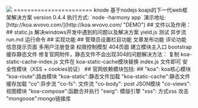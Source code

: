 <img src="http://wvovo.com/koajs/knode.gif">
=======================
knode 基于nodejs koajs的下一代web框架解决方案 version 0.4.4
执行方式: `node -harmony app`  
演示地址: [http://koa.wvovo.com/](http://koa.wvovo.com/ "DEMO")
## 文件以及作用： ##
static.js 解决windows开发中遇到的问题以及解决方案  
yield.js 测试 异步流  
run.md 运行命令  
## 实现功能 ##
管理员设置栏目功能  
文章发布功能  
评论功能  
信息提示页面
多用户注册登录  
权限控制模型 
404页面  
建立模块主入口  
bootstrap   
缓存静态文件
修复官网附件，静态文件不会出现304的问题解决方法：  
复制 koa-static-cache-index.js 文件在 koa-static-cache模块替换 index.js 文件即可  
安全性模块（XSS + cookies验证）  
## 官网依赖模块包括: ##
"koa": koa核心模块  
"koa-route":路由模块    
"koa-static":静态文件加载  
"koa-static-cache":静态文件缓存加载  
"co":异步流  
"co-fs": 文件流  
"co-body": post JSON模块  
"co-views": 视图模块  
"koa-compose":函数合并执行  
"swig": 模版引擎  
"xss":    方式xss 攻击    
"mongoose":mongo链接库    








